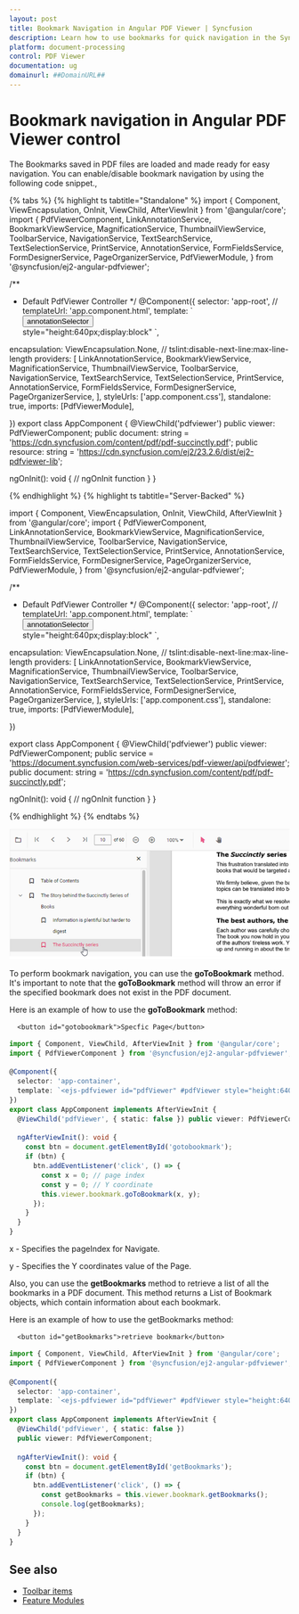 ```yaml
---
layout: post
title: Bookmark Navigation in Angular PDF Viewer | Syncfusion
description: Learn how to use bookmarks for quick navigation in the Syncfusion Angular PDF Viewer control, enhancing user experience and accessibility.
platform: document-processing
control: PDF Viewer
documentation: ug
domainurl: ##DomainURL##
---
```


# Bookmark navigation in Angular PDF Viewer control

The Bookmarks saved in PDF files are loaded and made ready for easy navigation.
You can enable/disable bookmark navigation by using the following code snippet.,

{% tabs %}
{% highlight ts tabtitle="Standalone" %}
import { Component, ViewEncapsulation, OnInit, ViewChild, AfterViewInit } from '@angular/core';
import {
  PdfViewerComponent,
  LinkAnnotationService,
  BookmarkViewService,
  MagnificationService,
  ThumbnailViewService,
  ToolbarService,
  NavigationService,
  TextSearchService,
  TextSelectionService,
  PrintService,
  AnnotationService,
  FormFieldsService,
  FormDesignerService,
  PageOrganizerService,
  PdfViewerModule,
} from '@syncfusion/ej2-angular-pdfviewer';

/**
 * Default PdfViewer Controller
 */
@Component({
  selector: 'app-root',
  // templateUrl: 'app.component.html',
    template: `
    <div class="control-section">
      <div class="content-wrapper">
        <button ejs-button cssClass="e-primary" id="getBookmarks">annotationSelector</button>
      </div>
    </div>
    <ejs-pdfviewer
      #pdfviewer
      id="pdfViewer"
      [documentPath]="document"
      [resourceUrl] = "resource"
      [enableBookmark]='true'
      >
      style="height:640px;display:block"
    </ejs-pdfviewer>
    `,
  encapsulation: ViewEncapsulation.None,
  // tslint:disable-next-line:max-line-length
  providers: [
    LinkAnnotationService,
    BookmarkViewService,
    MagnificationService,
    ThumbnailViewService,
    ToolbarService,
    NavigationService,
    TextSearchService,
    TextSelectionService,
    PrintService,
    AnnotationService,
    FormFieldsService,
    FormDesignerService,
    PageOrganizerService,
  ],
  styleUrls: ['app.component.css'],
  standalone: true,
  imports: [PdfViewerModule],
    
})
export class AppComponent {
  @ViewChild('pdfviewer')
  public viewer: PdfViewerComponent;
  public document: string =
    'https://cdn.syncfusion.com/content/pdf/pdf-succinctly.pdf';
  public resource: string =
    'https://cdn.syncfusion.com/ej2/23.2.6/dist/ej2-pdfviewer-lib';

  ngOnInit(): void {
    // ngOnInit function
  }
}

{% endhighlight %}
{% highlight ts tabtitle="Server-Backed" %}

import { Component, ViewEncapsulation, OnInit, ViewChild, AfterViewInit } from '@angular/core';
import {
  PdfViewerComponent,
  LinkAnnotationService,
  BookmarkViewService,
  MagnificationService,
  ThumbnailViewService,
  ToolbarService,
  NavigationService,
  TextSearchService,
  TextSelectionService,
  PrintService,
  AnnotationService,
  FormFieldsService,
  FormDesignerService,
  PageOrganizerService,
  PdfViewerModule,
} from '@syncfusion/ej2-angular-pdfviewer';

/**
 * Default PdfViewer Controller
 */
@Component({
  selector: 'app-root',
  // templateUrl: 'app.component.html',
    template: `
    <div class="control-section">
      <div class="content-wrapper">
        <button ejs-button cssClass="e-primary" id="getBookmarks">annotationSelector</button>
      </div>
    </div>
    <ejs-pdfviewer
      #pdfviewer
      id="pdfViewer"
      [documentPath]="document"
      [resourceUrl] = "resource"
      [enableBookmark]='true'
      >
      style="height:640px;display:block"
    </ejs-pdfviewer>
    `,
  encapsulation: ViewEncapsulation.None,
  // tslint:disable-next-line:max-line-length
  providers: [
    LinkAnnotationService,
    BookmarkViewService,
    MagnificationService,
    ThumbnailViewService,
    ToolbarService,
    NavigationService,
    TextSearchService,
    TextSelectionService,
    PrintService,
    AnnotationService,
    FormFieldsService,
    FormDesignerService,
    PageOrganizerService,
  ],
  styleUrls: ['app.component.css'],
  standalone: true,
  imports: [PdfViewerModule],
    
})

export class AppComponent {
  @ViewChild('pdfviewer')
  public viewer: PdfViewerComponent;
  public service = 'https://document.syncfusion.com/web-services/pdf-viewer/api/pdfviewer';
  public document: string =
    'https://cdn.syncfusion.com/content/pdf/pdf-succinctly.pdf';

  ngOnInit(): void {
    // ngOnInit function
  }
}

{% endhighlight %}
{% endtabs %}

![Alt text](../images/bookmark.png)

To perform bookmark navigation, you can use the **goToBookmark** method. It's important to note that the **goToBookmark** method will throw an error if the specified bookmark does not exist in the PDF document.

Here is an example of how to use the **goToBookmark** method:

```
  <button id="gotobookmark">Specfic Page</button>
```

```ts
import { Component, ViewChild, AfterViewInit } from '@angular/core';
import { PdfViewerComponent } from '@syncfusion/ej2-angular-pdfviewer';

@Component({
  selector: 'app-container',
  template: `<ejs-pdfviewer id="pdfViewer" #pdfViewer style="height:640px;display:block"></ejs-pdfviewer>`
})
export class AppComponent implements AfterViewInit {
  @ViewChild('pdfViewer', { static: false }) public viewer: PdfViewerComponent;

  ngAfterViewInit(): void {
    const btn = document.getElementById('gotobookmark');
    if (btn) {
      btn.addEventListener('click', () => {
        const x = 0; // page index
        const y = 0; // Y coordinate
        this.viewer.bookmark.goToBookmark(x, y);
      });
    }
  }
}
```

x - Specifies the pageIndex for Navigate.

y - Specifies the Y coordinates value of the Page.

Also, you can use the **getBookmarks** method to retrieve a list of all the bookmarks in a PDF document. This method returns a List of Bookmark objects, which contain information about each bookmark.

Here is an example of how to use the getBookmarks method:

```
  <button id="getBookmarks">retrieve bookmark</button>
```

```ts
import { Component, ViewChild, AfterViewInit } from '@angular/core';
import { PdfViewerComponent } from '@syncfusion/ej2-angular-pdfviewer';

@Component({
  selector: 'app-container',
  template: `<ejs-pdfviewer id="pdfViewer" #pdfViewer style="height:640px;display:block"></ejs-pdfviewer>`
})
export class AppComponent implements AfterViewInit {
  @ViewChild('pdfViewer', { static: false }) 
  public viewer: PdfViewerComponent;

  ngAfterViewInit(): void {
    const btn = document.getElementById('getBookmarks');
    if (btn) {
      btn.addEventListener('click', () => {
        const getBookmarks = this.viewer.bookmark.getBookmarks();
        console.log(getBookmarks);
      });
    }
  }
}
```

## See also

* [Toolbar items](https://help.syncfusion.com/document-processing/pdf/pdf-viewer/angular/toolbar)
* [Feature Modules](https://help.syncfusion.com/document-processing/pdf/pdf-viewer/angular/feature-module)